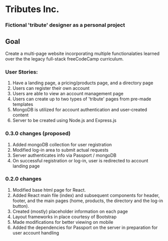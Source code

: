 # Tributes Inc.
### Fictional 'tribute' designer as a personal project

## Goal
Create a multi-page website incorporating multiple functionalaties learned over the the legacy full-stack freeCodeCamp curriculum.

### User Stories:
1. Have a landing page, a pricing/products page, and a directory page
1. Users can register their own account
1. Users are able to view an account management page
1. Users can create up to two types of 'tribute' pages from pre-made templates
1. MongoDB is utilized for account authentication and user-created content
1. Server to be created using Node.js and Express.js

### 0.3.0 changes (proposed)
1. Added mongoDB collection for user registration
1. Modified log-in area to submit actual requests
1. Server authenticates info via Passport / mongoDB
1. On successful registration or log-in, user is redirected to account landing page

### 0.2.0 changes
1. Modified base html page for React.
1. Added React main file (index) and subsequent components for header, footer, and the main pages (home, products, the directory and the log-in button).
1. Created (mostly) placeholder information on each page
1. Layout frameworks in place courtesy of Bootstrap
1. Made modifications for better viewing on mobile
1. Added the dependencies for Passport on the server in preparation for user account handling
